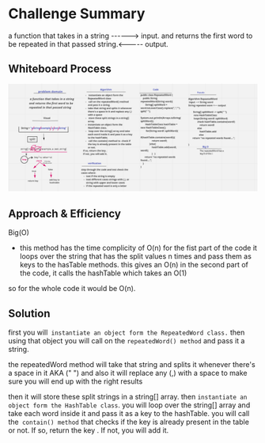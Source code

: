 # Challenge Summary
 a function that takes in a string ------> input.
and returns the first word to be repeated in that passed string.<----- output. 

## Whiteboard Process
![](../assets/challenge-31.PNG)

## Approach & Efficiency
 Big(O)

 - this method has the time complicity of O(n)
 for the fist part of the code it loops over the string that has the split values n times and pass them as keys to the hasTable methods.
 this gives an O(n)
 in the second part of the code, it calls the hashTable which takes an O(1)

 so for the whole code it would be O(n). 


## Solution
first you will` instantiate an object form the RepeatedWord class.` 
then using that object you will call on the `repeatedWord() method` and pass it a string. 

the repeatedWord method will take that string and splits it whenever there's a space in it AKA (" ") and also it will replace any (,) with a space to make sure you will end up with the right results

then it will store these split strings in a string[] array. 
then `instantiate an object form the HashTable class`.
you will loop over the string[] array and take each word inside it and pass it as a key to the hashTable. 
you will  call the` contain() method` that checks if the key is already present in the table or not. 
If so, return the key .
If not, you will add it. 
